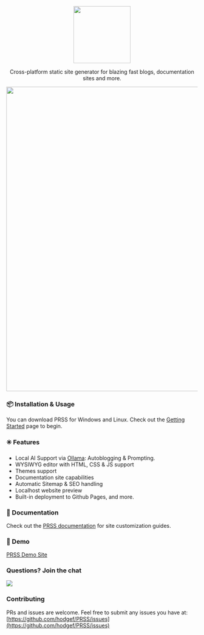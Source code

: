 
<p align="center">
 <a href="https://prss.io"><img src="https://github.com/hodgef/PRSS/assets/25509135/b3d5710c-9ef2-487a-9c6f-b8e69b4a527e" width="150" /></a>
 <p align="center">Cross-platform static site generator for blazing fast blogs, documentation sites and more.</p>
 <p align="center"><a href="https://prss.io"><img src="https://github.com/hodgef/PRSS/assets/25509135/07351dab-0c87-4560-a5cf-a34dadc4f180" width="800" /></a></p>
</p>

### 📦 Installation & Usage
You can download PRSS for Windows and Linux.
Check out the [Getting Started](https://prss.io) page to begin.


### ✳️ Features
- Local AI Support via [Ollama](https://ollama.com/): Autoblogging & Prompting.
- WYSIWYG editor with HTML, CSS & JS support
- Themes support
- Documentation site capabilities
- Automatic Sitemap & SEO handling
- Localhost website preview
- Built-in deployment to Github Pages, and more.


### 📖 Documentation
Check out the [PRSS documentation](https://hodgef.com/prss) for site customization guides.


### 🚀 Demo
[PRSS Demo Site](https://prss-io.github.io/demo-slate-theme/)


### Questions? Join the chat
<a href="https://discordapp.com/invite/SJexsCG" title="Join our Discord chat" target="_blank"><img src="https://discordapp.com/api/guilds/498978399801573396/widget.png?style=banner2" align="center"></a>


### Contributing 
PRs and issues are welcome. Feel free to submit any issues you have at:
[https://github.com/hodgef/PRSS/issues](https://github.com/hodgef/PRSS/issues)
